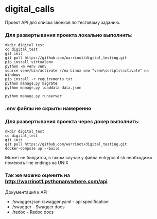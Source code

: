 # digital_calls
Проект API для списка звонков по тестовому заданию.

### Для развертывания проекта локально выполнить:
 ```
 mkdir digital_test
 cd digital_test
 git init
 git pull https://github.com/warrinot/digital_testing.git
 pip install virtualenv
 python -m venv venv
 source venv/bin/activate //на Linux или "venv\scripts\activate" на Windows
 pip install -r requirements.txt
 python manage.py migrate
 python manage.py loaddata data.json
 
 python manage.py runserver
 ```
 
 ### .env файлы не скрыты намеренно
 
 ### Для развертывания проекта через докер выполнить:
  ```
 mkdir digital_test
 cd digital_test
 git init
 git pull https://github.com/warrinot/digital_testing.git
 docker-compose up --build
  ```
  Может не билдится, в таком случае у файла entrypoint.sh необходимо поменять line endings на UNIX
 
 
 
 ### Так же можно оценить на http://warrinot1.pythonanywhere.com/api
 
 Документация к API:
 - /swagger.json /swagger.yaml - api specification
 - /swagger - Swagger docs
 - /redoc - Redoc docs
 
